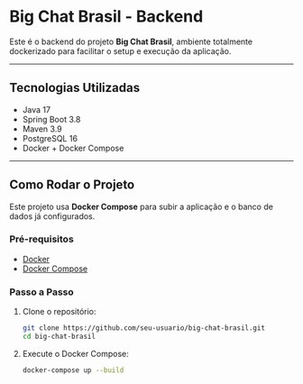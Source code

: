 
# Big Chat Brasil - Backend

Este é o backend do projeto **Big Chat Brasil**, ambiente totalmente dockerizado para facilitar o setup e execução da aplicação.

---

## Tecnologias Utilizadas

- Java 17  
- Spring Boot 3.8  
- Maven 3.9  
- PostgreSQL 16  
- Docker + Docker Compose  

---

## Como Rodar o Projeto

Este projeto usa **Docker Compose** para subir a aplicação e o banco de dados já configurados.

### Pré-requisitos

- [Docker](https://www.docker.com/)
- [Docker Compose](https://docs.docker.com/compose/)

### Passo a Passo

1. Clone o repositório:
   ```bash
   git clone https://github.com/seu-usuario/big-chat-brasil.git
   cd big-chat-brasil
   ```

2. Execute o Docker Compose:
   ```bash
   docker-compose up --build
   ```

